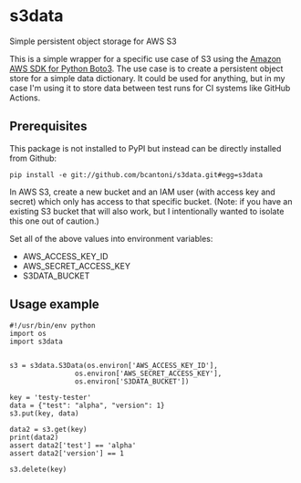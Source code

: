 # s3data

Simple persistent object storage for AWS S3

This is a simple wrapper for a specific use case of S3 using the [Amazon AWS SDK for Python Boto3](https://aws.amazon.com/sdk-for-python/). The use case is to create a persistent object store for a simple data dictionary. It could be used for anything, but in my case I'm using it to store data between test runs for CI systems like GitHub Actions.

## Prerequisites

This package is not installed to PyPI but instead can be directly installed from Github:

    pip install -e git://github.com/bcantoni/s3data.git#egg=s3data

In AWS S3, create a new bucket and an IAM user (with access key and secret) which only has access to that specific bucket. (Note: if you have an existing S3 bucket that will also work, but I intentionally wanted to isolate this one out of caution.)

Set all of the above values into environment variables:

* AWS_ACCESS_KEY_ID
* AWS_SECRET_ACCESS_KEY
* S3DATA_BUCKET

## Usage example

    #!/usr/bin/env python
    import os
    import s3data


    s3 = s3data.S3Data(os.environ['AWS_ACCESS_KEY_ID'],
                    os.environ['AWS_SECRET_ACCESS_KEY'],
                    os.environ['S3DATA_BUCKET'])

    key = 'testy-tester'
    data = {"test": "alpha", "version": 1}
    s3.put(key, data)

    data2 = s3.get(key)
    print(data2)
    assert data2['test'] == 'alpha'
    assert data2['version'] == 1

    s3.delete(key)

